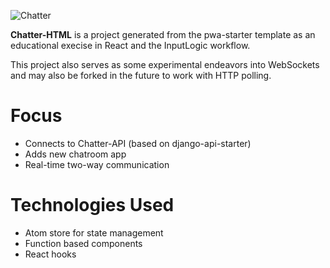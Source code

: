 ![Chatter](https://u.photofunia.com/2/results/2/3/23GwBTyeHBqL_GE_Pr8WJA_r.jpg)

**Chatter-HTML** is a project generated from the pwa-starter template as an educational execise in React and the InputLogic workflow.

This project also serves as some experimental endeavors into WebSockets and may also be forked in the future to work with HTTP polling.

Focus
=====

- Connects to Chatter-API (based on django-api-starter)
- Adds new chatroom app
- Real-time two-way communication

Technologies Used
=====

- Atom store for state management
- Function based components
- React hooks
